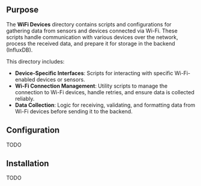 ## Purpose

The **WiFi Devices** directory contains scripts and configurations for gathering data from sensors and devices connected via Wi-Fi. These scripts handle communication with various devices over the network, process the received data, and prepare it for storage in the backend (InfluxDB).

This directory includes:

* **Device-Specific Interfaces**: Scripts for interacting with specific Wi-Fi-enabled devices or sensors.
* **Wi-Fi Connection Management**: Utility scripts to manage the connection to Wi-Fi devices, handle retries, and ensure data is collected reliably.
* **Data Collection**: Logic for receiving, validating, and formatting data from Wi-Fi devices before sending it to the backend.

## Configuration

TODO

## Installation

TODO

